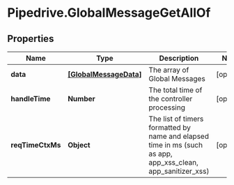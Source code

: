 # Pipedrive.GlobalMessageGetAllOf

## Properties

Name | Type | Description | Notes
------------ | ------------- | ------------- | -------------
**data** | [**[GlobalMessageData]**](GlobalMessageData.md) | The array of Global Messages | [optional] 
**handleTime** | **Number** | The total time of the controller processing | [optional] 
**reqTimeCtxMs** | **Object** | The list of timers formatted by name and elapsed time in ms (such as app, app_xss_clean, app_sanitizer_xss) | [optional] 


